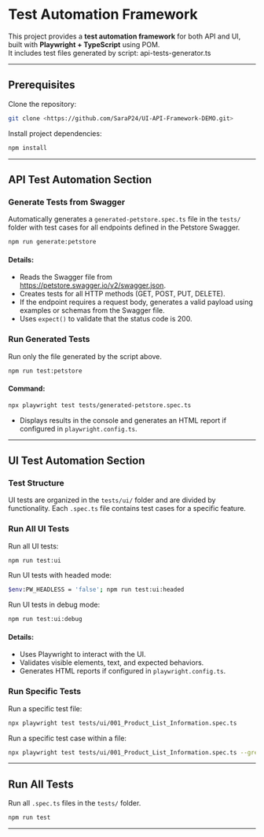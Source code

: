 # Test Automation Framework

This project provides a **test automation framework** for both API and UI, built with **Playwright + TypeScript** using POM.  
It includes test files generated by script: api-tests-generator.ts

---

## Prerequisites

Clone the repository: 

```bash
git clone <https://github.com/SaraP24/UI-API-Framework-DEMO.git>
```

Install project dependencies:

```bash
npm install
```

---

## API Test Automation Section

### Generate Tests from Swagger
Automatically generates a `generated-petstore.spec.ts` file in the `tests/` folder with test cases for all endpoints defined in the Petstore Swagger.

```bash
npm run generate:petstore
```

#### Details:
- Reads the Swagger file from https://petstore.swagger.io/v2/swagger.json.
- Creates tests for all HTTP methods (GET, POST, PUT, DELETE).
- If the endpoint requires a request body, generates a valid payload using examples or schemas from the Swagger file.
- Uses `expect()` to validate that the status code is 200.

### Run Generated Tests
Run only the file generated by the script above.

```bash
npm run test:petstore
```

#### Command:
```bash
npx playwright test tests/generated-petstore.spec.ts
```
- Displays results in the console and generates an HTML report if configured in `playwright.config.ts`.

---

## UI Test Automation Section

### Test Structure
UI tests are organized in the `tests/ui/` folder and are divided by functionality. Each `.spec.ts` file contains test cases for a specific feature.

### Run All UI Tests
Run all UI tests:

```bash
npm run test:ui
```

Run UI tests with headed mode:

```bash
$env:PW_HEADLESS = 'false'; npm run test:ui:headed
```

Run UI tests in debug mode:

```bash
npm run test:ui:debug
```

#### Details:
- Uses Playwright to interact with the UI.
- Validates visible elements, text, and expected behaviors.
- Generates HTML reports if configured in `playwright.config.ts`.

### Run Specific Tests
Run a specific test file:

```bash
npx playwright test tests/ui/001_Product_List_Information.spec.ts
```

Run a specific test case within a file:

```bash
npx playwright test tests/ui/001_Product_List_Information.spec.ts --grep "001 - Validate get product list information from first N pages"
```

---

## Run All Tests
Run all `.spec.ts` files in the `tests/` folder.

```bash
npm run test
```

---



